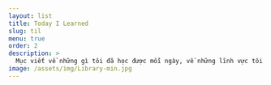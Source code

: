 ```yaml
---
layout: list
title: Today I Learned
slug: til
menu: true
order: 2
description: >
  Mục viết về những gì tôi đã học được mỗi ngày, về những lĩnh vực tôi quan tâm và có hứng thú. 
image: /assets/img/Library-min.jpg
---
```

